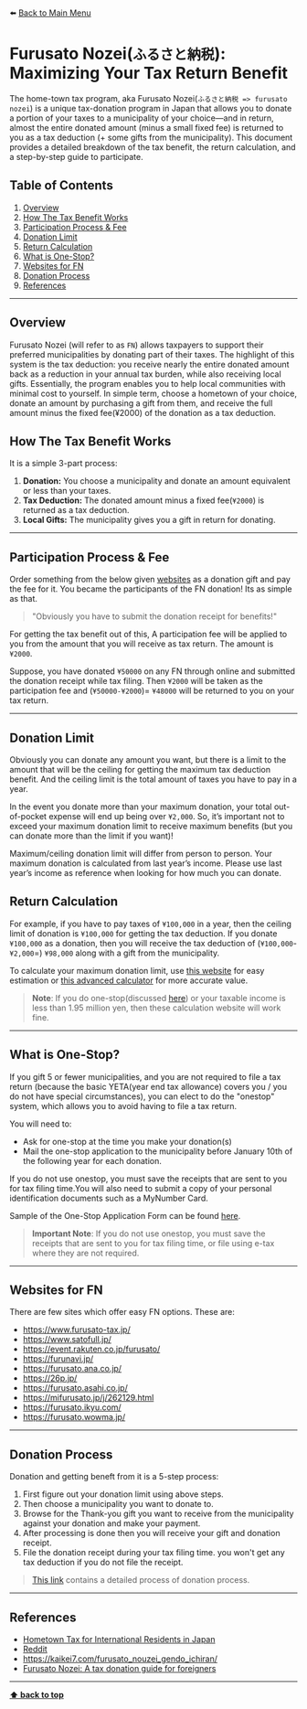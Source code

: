 ⬅️ [Back to Main Menu](../README.md#contents)

# Furusato Nozei(`ふるさと納税`): Maximizing Your Tax Return Benefit

The home-town tax program, aka Furusato Nozei(`ふるさと納税 => furusato nozei`) is a unique tax-donation program in Japan that allows you to donate a portion of your taxes to a municipality of your choice—and in return, almost the entire donated amount (minus a small fixed fee) is returned to you as a tax deduction (+ some gifts from the municipality).
This document provides a detailed breakdown of the tax benefit, the return calculation, and a step-by-step guide to participate.

## Table of Contents

1. [Overview](#overview)
2. [How The Tax Benefit Works](#how-the-tax-benefit-works)
3. [Participation Process & Fee](#participation-process-fee)
4. [Donation Limit](#donation-limit)
5. [Return Calculation](#return-calculation)
6. [What is One-Stop?](#what-is-one-stop)
7. [Websites for FN](#websites-for-fn)
8. [Donation Process](#donation-process)
9. [References](#references)

---

## Overview

Furusato Nozei (will refer to as `FN`) allows taxpayers to support their preferred municipalities by donating part of their taxes. The highlight of this system is the tax deduction: you receive nearly the entire donated amount back as a reduction in your annual tax burden, while also receiving local gifts. Essentially, the program enables you to help local communities with minimal cost to yourself.
In simple term, choose a hometown of your choice, donate an amount by purchasing a gift from them, and receive the full amount minus the fixed fee(¥2000) of the donation as a tax deduction.

## How The Tax Benefit Works

It is a simple 3-part process:

1. **Donation:** You choose a municipality and donate an amount equivalent or less than your taxes.
2. **Tax Deduction:** The donated amount minus a fixed fee(`¥2000`) is returned as a tax deduction.
3. **Local Gifts:** The municipality gives you a gift in return for donating.

---

## Participation Process & Fee

Order something from the below given [websites](#websites-for-fn) as a donation gift and pay the fee for it. You became the participants of the FN donation! Its as simple as that.

> "Obviously you have to submit the donation receipt for benefits!"

For getting the tax benefit out of this, A participation fee will be applied to you from the amount that you will receive as tax return. The amount is `¥2000`.

Suppose, you have donated `¥50000` on any FN through online and submitted the donation receipt while tax filing. Then `¥2000` will be taken as the participation fee and (`¥50000-¥2000`)= `¥48000` will be returned to you on your tax return.

---

## Donation Limit

Obviously you can donate any amount you want, but there is a limit to the amount that will be the ceiling for getting the maximum tax deduction benefit. And the ceiling limit is the total amount of taxes you have to pay in a year.

In the event you donate more than your maximum donation, your total out-of-pocket expense will end up being over `¥2,000`. So, it’s important not to exceed your maximum donation limit to receive maximum benefits (but you can donate more than the limit if you want)!

Maximum/ceiling donation limit will differ from person to person. Your maximum donation is calculated from last year’s income. Please use last year’s income as reference when looking for how much you can donate.

## Return Calculation

For example, if you have to pay taxes of `¥100,000` in a year, then the ceiling limit of donation is `¥100,000` for getting the tax deduction. If you donate `¥100,000` as a donation, then you will receive the tax deduction of (`¥100,000`-`¥2,000`=) `¥98,000` along with a gift from the municipality.

To calculate your maximum donation limit, use [this website](https://www.furusato-tax.jp/about/easy_simulation) for easy estimation or [this advanced calculator](https://www.furusato-tax.jp/about/simulation) for more accurate value.

> **Note**: If you do one-stop(discussed [here](#what-is-one-stop)) or your taxable income is less than 1.95 million yen, then these calculation website will work fine.

---

## What is One-Stop?

If you gift 5 or fewer municipalities, and you are not required to file a tax return (because the basic YETA(year end tax allowance) covers you / you do not have special circumstances), you can elect to do the "onestop" system, which allows you to avoid having to file a tax return.

You will need to:

- Ask for one-stop at the time you make your donation(s)
- Mail the one-stop application to the municipality before January 10th of the following year for each donation.

If you do not use onestop, you must save the receipts that are sent to you for tax filing time.You will also need to submit a copy of your personal identification documents such as a MyNumber Card.

Sample of the One-Stop Application Form can be found [here](../resources/files/onestop_application_sample.pdf).

> **Important Note**: If you do not use onestop, you must save the receipts that are sent to you for tax filing time, or file using e-tax where they are not required.

---

## Websites for FN

There are few sites which offer easy FN options. These are:

- https://www.furusato-tax.jp/
- https://www.satofull.jp/
- https://event.rakuten.co.jp/furusato/
- https://furunavi.jp/
- https://furusato.ana.co.jp/
- https://26p.jp/
- https://furusato.asahi.co.jp/
- https://mifurusato.jp/j/262129.html
- https://furusato.ikyu.com/
- https://furusato.wowma.jp/

---

## Donation Process

Donation and getting beneft from it is a 5-step process:

1. First figure out your donation limit using above steps.
2. Then choose a municipality you want to donate to.
3. Browse for the Thank-you gift you want to receive from the municipality against your donation and make your payment.
4. After processing is done then you will receive your gift and donation receipt.
5. File the donation receipt during your tax filing time. you won't get any tax deduction if you do not file the receipt.

> [This link](https://furusato-kyotango.jp/en/2/) contains a detailed process of donation process.

---

## References

- [Hometown Tax for International Residents in Japan](https://furusato-kyotango.jp/en/1/#index01-1)
- [Reddit](https://www.reddit.com/r/JapanFinance/comments/zgr11k/guide_to_furusato_nozei_donation_limits/)
- https://kaikei7.com/furusato_nouzei_gendo_ichiran/
- [Furusato Nozei: A tax donation guide for foreigners](https://www.belongingjapan.com/how-to-guide/finance/furusato-nozei-a-tax-donation-guide-for-foreigners/)

---

**[⬆ back to top](#table-of-contents)**
